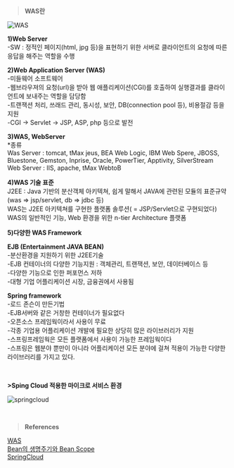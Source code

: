
>**WAS란**    

![WAS](https://t1.daumcdn.net/cfile/tistory/999FA3335B7E4A5924)  

**1)Web Server**    
-SW : 정적인 페이지(html, jpg 등)을 표현하기 위한 서버로 클라이언트의 요청에 따른 응답을 해주는 역할을 수행  

**2)Web Application Server (WAS)**   
-미들웨어 소프트웨어  
-웹브라우져의 요청(url)을 받아 웹 애플리케이션(CGI)를 호출하여 실행결과를 클라이언트에 보내주는 역할을 담당함  
-트랜잭션 처리, 쓰래드 관리, 동시성, 보안, DB(connection pool 등), 비용절감 등을 지원  
-CGI -> Servlet -> JSP, ASP, php 등으로 발전  
  
**3)WAS, WebServer**  
*종류  
 Was Server : tomcat, tMax jeus, BEA Web Logic, IBM Web Spere, JBOSS, Bluestone, Gemston, Inprise, Oracle, PowerTier, Apptivity, SilverStream  
 Web Server : IIS, apache, tMax WebtoB  

**4)WAS 기술 표준**    
J2EE : Java 기반의 분산객체 아키텍쳐, 쉽게 말해서 JAVA에 관련된 모듈의 표준규약  
(was => jsp/servlet, db => jdbc 등)  
WAS는 J2EE 아키텍쳐를 구현한 플랫폼 솔루션( = JSP/Servlet으로 구현되었다)  
WAS의 일반적인 기능, Web 환경을 위한 n-tier Architecture 플랫폼  

**5)다양한 WAS Framework**  
  
**EJB (Entertainment JAVA BEAN)**   
-분산환경을 지원하기 위한 J2EE기술  
-EJB 컨테이너의 다양한 기능지원 : 객체관리, 트랜잭션, 보안, 데이터베이스 등  
-다양한 기능으로 인한 퍼포먼스 저하  
-대형 기업 어플리케이션 시장, 금융권에서 사용됨  

**Spring framework**    
-로드 존슨이 만든기법   
-EJB서버와 같은 거창한 컨테이너가 필요없다  
-오픈소스 프레임웍이라서 사용이 무료  
-각종 기업용 어플리케이션 개발에 필요한 상당히 많은 라이브러리가 지원  
-스프링프레임웍은 모든 플랫폼에서 사용이 가능한 프레임웍이다  
-스프링은 웹분야 뿐만이 아니라 어플리케이션 모든 분야에 걸쳐 적용이 가능한 다양한 라이브러리를 가지고 있다.  


<br/>

**>Sping Cloud 적용한 마이크로 서비스 환경**  

![springcloud](https://t1.daumcdn.net/cfile/tistory/991F8C475C5C243320)



<br/>  



>**References**  

[WAS](https://enderbridge.tistory.com/37)  
[Bean의 생명주기와 Bean Scope](https://maenco.tistory.com/entry/Spring-Container%EC%8A%A4%ED%94%84%EB%A7%81-%EC%BB%A8%ED%85%8C%EC%9D%B4%EB%84%88-Bean)  
[SpringCloud](https://lion-king.tistory.com/11)  

